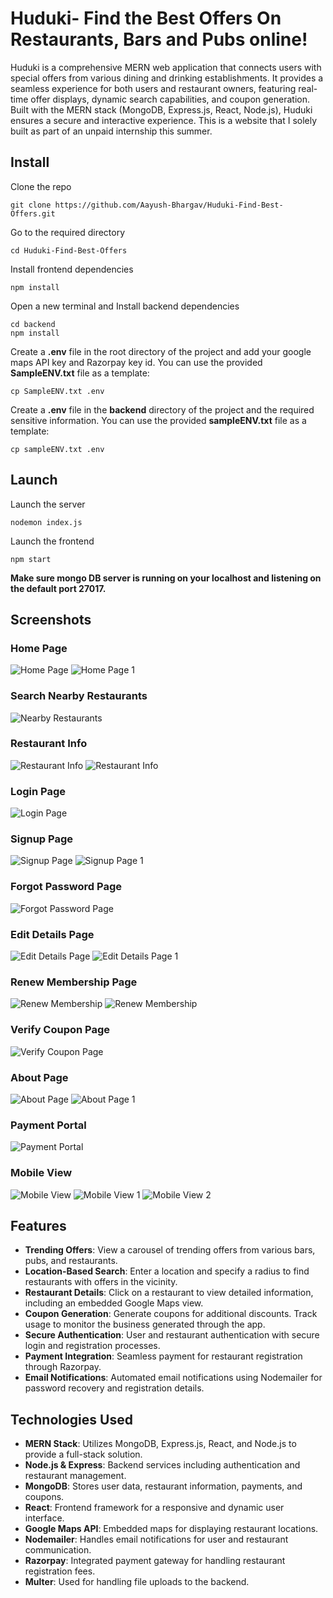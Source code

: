 # Huduki- Find the Best Offers On Restaurants, Bars and Pubs online!
Huduki is a comprehensive MERN web application that connects users with special offers from various dining and drinking establishments. It provides a seamless experience for both users and restaurant owners, featuring real-time offer displays, dynamic search capabilities, and coupon generation. Built with the MERN stack (MongoDB, Express.js, React, Node.js), Huduki ensures a secure and interactive experience. This is a website that I solely built as part of an unpaid internship this summer.

## Install
Clone the repo 
```
git clone https://github.com/Aayush-Bhargav/Huduki-Find-Best-Offers.git
```
Go to the required directory
```
cd Huduki-Find-Best-Offers
```
Install frontend dependencies
```
npm install
```
Open a new terminal and Install backend dependencies
```
cd backend
npm install
```
Create a **.env** file in the root directory of the project and add your google maps API key and Razorpay key id. You can use the provided **SampleENV.txt** file as a template:
```
cp SampleENV.txt .env
```
Create a **.env** file in the **backend** directory of the project and the required sensitive information. You can use the provided **sampleENV.txt** file as a template:
```
cp sampleENV.txt .env
```

## Launch

Launch the server 
```
nodemon index.js
```
Launch the frontend
```
npm start
```
**Make sure mongo DB server is running on your localhost and listening on the default port 27017.**

## Screenshots

### Home Page 
![Home Page ](screenshots/homePage.png)
![Home Page 1](screenshots/homePage1.png)

### Search Nearby Restaurants
![Nearby Restaurants](screenshots/findNearbyRestaurants.png)

### Restaurant Info
![Restaurant Info](screenshots/restaurantDetail.png)
![Restaurant Info](screenshots/restaurantDetail1.png)

### Login Page
![Login Page](screenshots/loginPage.png)


### Signup Page
![Signup Page](screenshots/signupPage.png)
![Signup Page 1](screenshots/signupPage1.png)


### Forgot Password Page
![Forgot Password Page](screenshots/forgotPasswordPage.png)

### Edit Details Page
![Edit Details Page](screenshots/editDetails.png)
![Edit Details Page 1](screenshots/editDetails1.png)

### Renew Membership Page
![Renew Membership](screenshots/renewMembershipPage.png)
![Renew Membership](screenshots/renewMembershipPage1.png)

### Verify Coupon Page
![Verify Coupon Page](screenshots/verifyCoupon.png)

### About Page
![About Page](screenshots/aboutPage.png)
![About Page 1](screenshots/aboutPage1.png)

### Payment Portal
![Payment Portal](screenshots/paymentPage.png)

### Mobile View
![Mobile View](screenshots/mobileView.png)
![Mobile View 1](screenshots/mobileView1.png)
![Mobile View 2](screenshots/mobileView2.png)


## Features

- **Trending Offers**: View a carousel of trending offers from various bars, pubs, and restaurants.
- **Location-Based Search**: Enter a location and specify a radius to find restaurants with offers in the vicinity.
- **Restaurant Details**: Click on a restaurant to view detailed information, including an embedded Google Maps view.
- **Coupon Generation**: Generate coupons for additional discounts. Track usage to monitor the business generated through the app.
- **Secure Authentication**: User and restaurant authentication with secure login and registration processes.
- **Payment Integration**: Seamless payment for restaurant registration through Razorpay.
- **Email Notifications**: Automated email notifications using Nodemailer for password recovery and registration details.

## Technologies Used

- **MERN Stack**: Utilizes MongoDB, Express.js, React, and Node.js to provide a full-stack solution.
- **Node.js & Express**: Backend services including authentication and restaurant management.
- **MongoDB**: Stores user data, restaurant information, payments, and coupons.
- **React**: Frontend framework for a responsive and dynamic user interface.
- **Google Maps API**: Embedded maps for displaying restaurant locations.
- **Nodemailer**: Handles email notifications for user and restaurant communication.
- **Razorpay**: Integrated payment gateway for handling restaurant registration fees.
- **Multer**: Used for handling file uploads to the backend.

